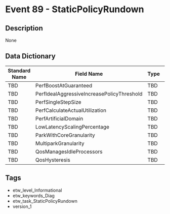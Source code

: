 # Event 89 - StaticPolicyRundown

## Description
None

## Data Dictionary
|Standard Name|Field Name|Type|Description|Sample Value|
|---|---|---|---|---|
|TBD|PerfBoostAtGuaranteed|TBD|Boolean|None|None|
|TBD|PerfIdealAggressiveIncreasePolicyThreshold|TBD|UInt32|None|None|
|TBD|PerfSingleStepSize|TBD|UInt32|None|None|
|TBD|PerfCalculateActualUtilization|TBD|UInt32|None|None|
|TBD|PerfArtificialDomain|TBD|Boolean|None|None|
|TBD|LowLatencyScalingPercentage|TBD|UInt32|None|None|
|TBD|ParkWithCoreGranularity|TBD|Boolean|None|None|
|TBD|MultiparkGranularity|TBD|UInt32|None|None|
|TBD|QosManagesIdleProcessors|TBD|Boolean|None|None|
|TBD|QosHysteresis|TBD|UInt32|None|None|

## Tags
* etw_level_Informational
* etw_keywords_Diag
* etw_task_StaticPolicyRundown
* version_1